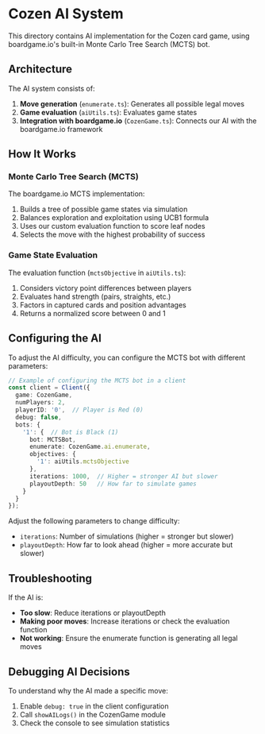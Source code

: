 # Cozen AI System

This directory contains AI implementation for the Cozen card game, using boardgame.io's built-in Monte Carlo Tree Search (MCTS) bot.

## Architecture

The AI system consists of:

1. **Move generation** (`enumerate.ts`): Generates all possible legal moves
2. **Game evaluation** (`aiUtils.ts`): Evaluates game states
3. **Integration with boardgame.io** (`CozenGame.ts`): Connects our AI with the boardgame.io framework

## How It Works

### Monte Carlo Tree Search (MCTS)

The boardgame.io MCTS implementation:

1. Builds a tree of possible game states via simulation
2. Balances exploration and exploitation using UCB1 formula
3. Uses our custom evaluation function to score leaf nodes
4. Selects the move with the highest probability of success

### Game State Evaluation

The evaluation function (`mctsObjective` in `aiUtils.ts`):

1. Considers victory point differences between players
2. Evaluates hand strength (pairs, straights, etc.)
3. Factors in captured cards and position advantages
4. Returns a normalized score between 0 and 1

## Configuring the AI

To adjust the AI difficulty, you can configure the MCTS bot with different parameters:

```typescript
// Example of configuring the MCTS bot in a client
const client = Client({
  game: CozenGame,
  numPlayers: 2,
  playerID: '0',  // Player is Red (0)
  debug: false,
  bots: {
    '1': {  // Bot is Black (1)
      bot: MCTSBot,
      enumerate: CozenGame.ai.enumerate,
      objectives: {
        '1': aiUtils.mctsObjective
      },
      iterations: 1000,  // Higher = stronger AI but slower
      playoutDepth: 50   // How far to simulate games
    }
  }
});
```

Adjust the following parameters to change difficulty:
- `iterations`: Number of simulations (higher = stronger but slower)
- `playoutDepth`: How far to look ahead (higher = more accurate but slower)

## Troubleshooting

If the AI is:

- **Too slow**: Reduce iterations or playoutDepth
- **Making poor moves**: Increase iterations or check the evaluation function
- **Not working**: Ensure the enumerate function is generating all legal moves

## Debugging AI Decisions

To understand why the AI made a specific move:

1. Enable `debug: true` in the client configuration
2. Call `showAILogs()` in the CozenGame module
3. Check the console to see simulation statistics